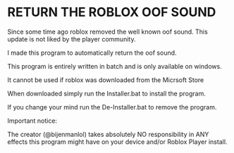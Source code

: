 # RETURN THE ROBLOX OOF SOUND

Since some time ago roblox removed the well known oof sound.
This update is not liked by the player community.

I made this program to automatically return the oof sound.

This program is entirely written in batch and is only available on windows.

It cannot be used if roblox was downloaded from the Micrsoft Store

When downloaded simply run the Installer.bat to install the program.

If you change your mind run the De-Installer.bat to remove the program.


Important notice:

The creator (@bijenmanlol) takes absolutely NO responsibility in ANY effects this program might have on your device and/or Roblox Player install.
